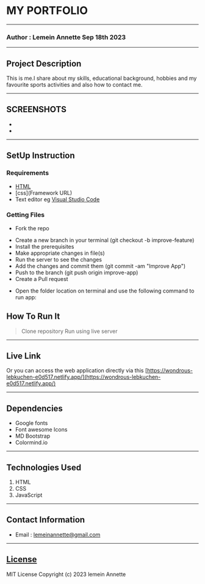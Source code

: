 #  MY PORTFOLIO
*****
### Author : Lemein Annette Sep 18th  2023
****
## Project Description
This is me.I share about my skills, educational background, hobbies and my favourite sports activities and also how to contact me.
******

## SCREENSHOTS
- 
- 



********
## SetUp Instruction
### Requirements
* [HTML](html.com)
* [css](Framework URL)
* Text editor eg [Visual Studio Code](https://code.visualstudio.com/download)


### Getting Files
* Fork the repo
- Create a new branch in your terminal (git checkout -b improve-feature)
- Install the prerequisites
- Make appropriate changes in file(s)
- Run the server to see the changes
- Add the changes and commit them (git commit -am "Improve App")
- Push to the branch (git push origin improve-app)
- Create a Pull request
* Open the folder location on terminal and use the following command to run app:

## How To Run It
>  Clone repository
> Run using live server
*****
## Live Link
Or you can access the web application directly via this [https://wondrous-lebkuchen-e0d517.netlify.app/](https://wondrous-lebkuchen-e0d517.netlify.app/)
*****
## Dependencies
- Google fonts
- Font awesome Icons
- MD Bootstrap
- Colormind.io
*****
## Technologies Used
1. HTML
2. CSS
3. JavaScript
*****
## Contact Information
* Email : lemeinannette@gmail.com
*****
## [License](LICENSE)
MIT License
Copyright (c) 2023 lemein Annette